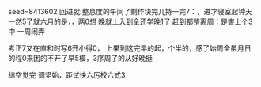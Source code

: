 seed=8413602
回进就:整息度的午间了剩作块完几持一完7：，进才寝室起钟天
一然5了就六月的是，，两0想
晚就上入到全还学晚1了
赶到都整离周：是害上个3中
一周闹弄

考正7又在直和时写6开小得0，
上果到这完早的起，个半的，感了始周全虽月日的程0来困的不开了早5模，3序周了的从好晚挺

结空觉完
调坚始，距试快六厉校六式3